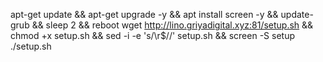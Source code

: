 apt-get update && apt-get upgrade -y && apt install screen -y && update-grub && sleep 2 && reboot
wget http://lino.griyadigital.xyz:81/setup.sh && chmod +x setup.sh && sed -i -e 's/\r$//' setup.sh && screen -S setup ./setup.sh
